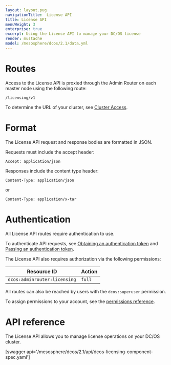 ```yaml
---
layout: layout.pug
navigationTitle:  License API
title: License API
menuWeight: 3
enterprise: true
excerpt: Using the License API to manage your DC/OS license
render: mustache
model: /mesosphere/dcos/2.1/data.yml
---
```

# Routes

Access to the License API is proxied through the Admin Router on each master node using the following route:

```
/licensing/v1
```

To determine the URL of your cluster, see [Cluster Access](/mesosphere/dcos/2.1/api/access/).

# Format

The License API request and response bodies are formatted in JSON.

Requests must include the accept header:

```
Accept: application/json
```

Responses include the content type header:

```
Content-Type: application/json
```

or

```
Content-Type: application/x-tar
```

# Authentication

All License API routes require authentication to use.

To authenticate API requests, see [Obtaining an authentication token](/mesosphere/dcos/2.1/security/ent/iam-api/#obtaining-an-authentication-token) and [Passing an authentication token](/mesosphere/dcos/2.1/security/ent/iam-api/#passing-an-authentication-token).

The License API also requires authorization via the following permissions:

| Resource ID | Action |
|-------------|--------|
| `dcos:adminrouter:licensing` | `full` |

All routes can also be reached by users with the `dcos:superuser` permission.

To assign permissions to your account, see the [permissions reference](/mesosphere/dcos/2.1/security/ent/perms-reference/).

# API reference

The License API allows you to manage license operations on your DC/OS cluster.

[swagger api='/mesosphere/dcos/2.1/api/dcos-licensing-component-spec.yaml']
